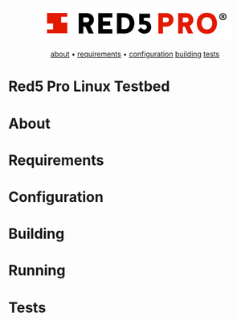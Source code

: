 <h3 align="center">
  <img src="assets/red5pro_logo.png" alt="Red5 Pro Logo" />
</h3>
<p align="center">
  <a href="#about">about</a> &bull;
  <a href="#requirements">requirements</a> &bull;
  <a href="#configuration">configuration</a>
  <a href="#building">building</a>
  <a href="#tests">tests</a>
</p>

# Red5 Pro Linux Testbed

# About

# Requirements

# Configuration

# Building

# Running

# Tests

